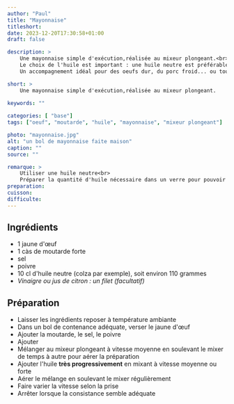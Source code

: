 ```yaml
---
author: "Paul"
title: "Mayonnaise"
titleshort:
date: 2023-12-20T17:30:58+01:00
draft: false

description: >
    Une mayonnaise simple d'exécution,réalisée au mixeur plongeant.<br>
    Le choix de l'huile est important : une huile neutre est préférable à toute autre.<br>
    Un accompagnement idéal pour des oeufs dur, du porc froid... ou tout autre plat de circonstance.

short: >
    Une mayonnaise simple d'exécution,réalisée au mixeur plongeant.
    
keywords: ""

categories: [ "base"]
tags: ["oeuf", "moutarde", "huile", "mayonnaise", "mixeur plongeant"]

photo: "mayonnaise.jpg"
alt: "un bol de mayonnaise faite maison"
caption: ""
source: ""

remarque: >
    Utiliser une huile neutre<br>
    Préparer la quantité d'huile nécessaire dans un verre pour pouvoir la verser aisément
preparation: 
cuisson: 
difficulte:
---
```



## Ingrédients
- 1 jaune d'&oelig;uf
- 1 càs de moutarde forte
- sel
- poivre
- 10 cl d'huile neutre (colza par exemple), soit environ 110 grammes
- *Vinaigre ou jus de citron : un filet (facultatif)*
## Préparation
- Laisser les ingrédients reposer à température ambiante
- Dans un bol de contenance adéquate, verser le jaune d'&oelig;uf
- Ajouter la moutarde, le sel, le poivre
- Ajouter 
- Mélanger au mixeur plongeant à vitesse moyenne en soulevant le mixer de temps à autre pour aérer la préparation
- Ajouter l'huile **très progressivement** en mixant à vitesse moyenne ou forte
- Aérer le mélange en soulevant le mixer régulièrement
- Faire varier la vitesse selon la prise
- Arrêter lorsque la consistance semble adéquate
